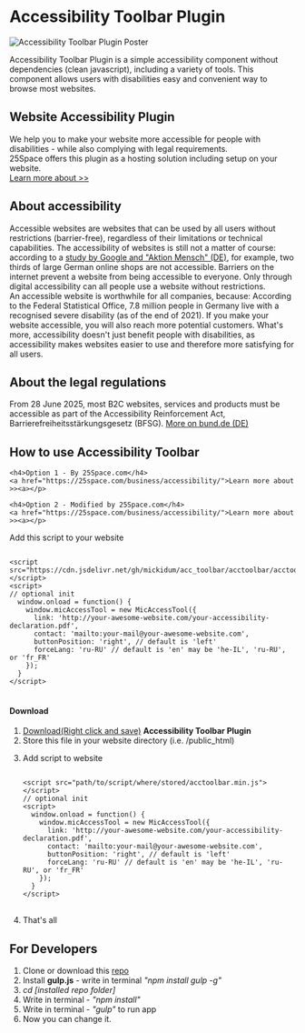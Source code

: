 <h1>Accessibility Toolbar Plugin</h1>
<p><img src="https://raw.githubusercontent.com/mickidum/acc_toolbar/master/poster.jpg" alt="Accessibility Toolbar Plugin Poster"></p>

<p>Accessibility Toolbar Plugin is a simple accessibility component without dependencies (clean javascript), including a variety of tools. This component allows users with disabilities easy and convenient way to browse most websites.</p>

<h2>Website Accessibility Plugin</h2>
<p>We help you to make your website more accessible for people with disabilities - while also complying with legal requirements.<br>
25Space offers this plugin as a hosting solution including setup on your website.<br>
<a href="https://25space.com/business/accessibility/">Learn more about >><a></p>


<h2>About accessibility</h2>
<p>Accessible websites are websites that can be used by all users without restrictions (barrier-free), regardless of their limitations or technical capabilities.
The accessibility of websites is still not a matter of course: according to a <a href="https://www.aktion-mensch.de/inklusion/barrierefreiheit/barrierefreie-website/test-barrierefreie-webshops" target="_blank">study by Google and "Aktion Mensch" (DE)</a>, for example, two thirds of large German online shops 
are not accessible. Barriers on the internet prevent a website from being accessible to everyone. Only through digital accessibility can all people use a website without restrictions.<br>
An accessible website is worthwhile for all companies, because: According to the Federal Statistical Office, 7.8 million people in Germany live with a recognised severe disability (as of the end of 2021). If you make your website accessible, you will also reach more potential customers. 
What's more, accessibility doesn't just benefit people with disabilities, as accessibility makes websites easier to use and therefore more satisfying for all users.<br></p>


<h2>About the legal regulations</h2>
<p>From 28 June 2025, most B2C websites, services and products must be accessible as part of the Accessibility Reinforcement Act, Barrierefreiheitsstärkungsgesetz (BFSG).
<a target="_blank" href="https://www.barrierefreiheit-dienstekonsolidierung.bund.de/Webs/PB/DE/gesetze-und-richtlinien/barrierefreiheitsstaerkungsgesetz/barrierefreiheitsstaerkungsgesetz-node.html">More on bund.de (DE)</a><br></p>

<h2>How to use Accessibility Toolbar</h2>

	<h4>Option 1 - By 25Space.com</h4>
	<a href="https://25space.com/business/accessibility/">Learn more about >><a></p>

	<h4>Option 2 - Modified by 25Space.com</h4>
	<a href="https://25space.com/business/accessibility/">Learn more about >><a></p>




<p>Add this script to your website</p>








<pre class="highlight">
<code>
&lt;script src=&quot;https://cdn.jsdelivr.net/gh/mickidum/acc_toolbar/acctoolbar/acctoolbar.min.js&quot;&gt;&lt;/script&gt;
&lt;script&gt;
// optional init
  window.onload = function() {
    window.micAccessTool = new MicAccessTool({
      link: 'http://your-awesome-website.com/your-accessibility-declaration.pdf',
      contact: 'mailto:your-mail@your-awesome-website.com',
      buttonPosition: 'right', // default is 'left'
      forceLang: 'ru-RU' // default is 'en' may be 'he-IL', 'ru-RU', or 'fr_FR'
    });
  }
&lt;/script&gt;
</code>
</pre>

<h4>Download</h4>

<ol>
	<li><a href="https://raw.githubusercontent.com/mickidum/acc_toolbar/master/acctoolbar/acctoolbar.min.js">Download(Right click and save)</a> <strong>Accessibility Toolbar Plugin</strong></li>
	<li>Store this file in your website directory (i.e. /public_html)</li>
	<li>
		<p>Add script to website</p>
<pre class="highlight">
<code>
&lt;script src=&quot;path/to/script/where/stored/acctoolbar.min.js&quot;&gt;&lt;/script&gt;
// optional init
&lt;script&gt;
  window.onload = function() {
    window.micAccessTool = new MicAccessTool({
      link: 'http://your-awesome-website.com/your-accessibility-declaration.pdf',
      contact: 'mailto:your-mail@your-awesome-website.com',
      buttonPosition: 'right', // default is 'left'
      forceLang: 'ru-RU' // default is 'en' may be 'he-IL', 'ru-RU', or 'fr_FR'
    });
  }
&lt;/script&gt;
</code>
</pre>
	</li>
	<li>That's all</li>
</ol>

<h2>For Developers</h2>

<ol>
	<li>Clone or download this <a href="{{ site.github.repository_url }}">repo</a></li>
	<li>Install <strong>gulp.js</strong> - write in terminal <em>"npm install gulp -g"</em></li>
	<li><em>cd [installed repo folder]</em></li>
	<li>Write in terminal - <em>"npm install"</em></li>
	<li>Write in terminal - <em>"gulp"</em> to run app</li>
	<li>Now you can change it.</li>
</ol>
